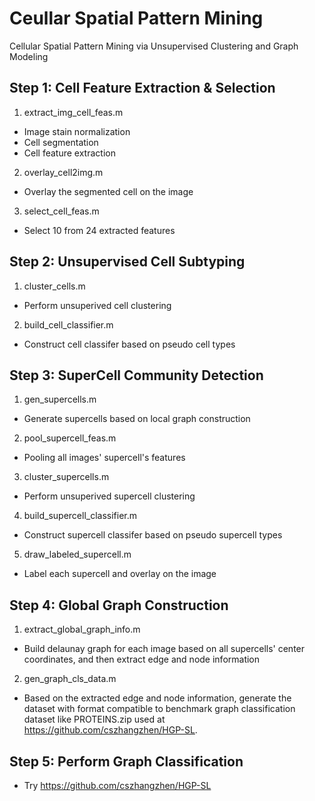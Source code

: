 # Ceullar Spatial Pattern Mining
Cellular Spatial Pattern Mining via Unsupervised Clustering and Graph Modeling

## Step 1: Cell Feature Extraction & Selection
1. extract_img_cell_feas.m
- Image stain normalization
- Cell segmentation
- Cell feature extraction
2. overlay_cell2img.m
- Overlay the segmented cell on the image
3. select_cell_feas.m
- Select 10 from 24 extracted features

## Step 2: Unsupervised Cell Subtyping
1. cluster_cells.m
- Perform unsuperived cell clustering
2. build_cell_classifier.m
- Construct cell classifer based on pseudo cell types

## Step 3: SuperCell Community Detection
1. gen_supercells.m
- Generate supercells based on local graph construction
2. pool_supercell_feas.m
- Pooling all images' supercell's features
3. cluster_supercells.m
- Perform unsuperived supercell clustering
4. build_supercell_classifier.m
- Construct supercell classifer based on pseudo supercell types
5. draw_labeled_supercell.m
- Label each supercell and overlay on the image

## Step 4: Global Graph Construction
1. extract_global_graph_info.m
- Build delaunay graph for each image based on all supercells' center 
coordinates, and then extract edge and node information
2. gen_graph_cls_data.m
- Based on the extracted edge and node information, generate the dataset with
format compatible to benchmark graph classification dataset like PROTEINS.zip used
at https://github.com/cszhangzhen/HGP-SL. 

## Step 5: Perform Graph Classification
- Try https://github.com/cszhangzhen/HGP-SL

